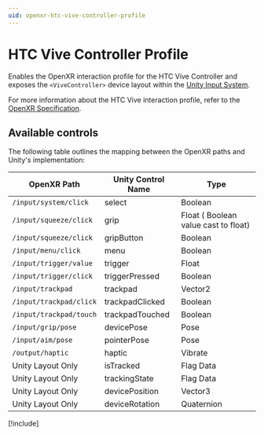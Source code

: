 ```yaml
---
uid: openxr-htc-vive-controller-profile
---
```

# HTC Vive Controller Profile

Enables the OpenXR interaction profile for the HTC Vive Controller and exposes the `<ViveController>` device layout within the [Unity Input System](xref:input-system-index).

For more information about the HTC Vive interaction profile, refer to the [OpenXR Specification](https://www.khronos.org/registry/OpenXR/specs/1.0/html/xrspec.html#_htc_vive_controller_profile).

## Available controls

The following table outlines the mapping between the OpenXR paths and Unity's implementation:

| OpenXR Path | Unity Control Name | Type |
|----|----|----|
|`/input/system/click`| select | Boolean |
|`/input/squeeze/click`| grip | Float ( Boolean value cast to float)|
|`/input/squeeze/click`| gripButton | Boolean |
|`/input/menu/click` | menu | Boolean|
|`/input/trigger/value`|trigger|  Float |
|`/input/trigger/click`|triggerPressed| Boolean |
|`/input/trackpad`|trackpad| Vector2 |
|`/input/trackpad/click`|trackpadClicked| Boolean |
|`/input/trackpad/touch`|trackpadTouched| Boolean |
|`/input/grip/pose`| devicePose| Pose |
|`/input/aim/pose`|pointerPose| Pose |
|`/output/haptic` | haptic | Vibrate |
| Unity Layout Only  | isTracked | Flag Data |
| Unity Layout Only  | trackingState | Flag Data |
| Unity Layout Only  | devicePosition | Vector3 |
| Unity Layout Only  | deviceRotation | Quaternion |

[!include[](snippets/unity-layout.md)]
